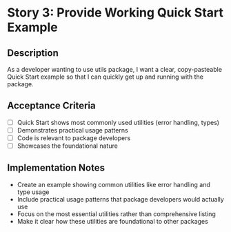 # Story 3: Provide Working Quick Start Example

## Description

As a developer wanting to use utils package, I want a clear, copy-pasteable Quick Start example so that I can quickly get up and running with the package.

## Acceptance Criteria

- [ ] Quick Start shows most commonly used utilities (error handling, types)
- [ ] Demonstrates practical usage patterns
- [ ] Code is relevant to package developers
- [ ] Showcases the foundational nature

## Implementation Notes

- Create an example showing common utilities like error handling and type usage
- Include practical usage patterns that package developers would actually use
- Focus on the most essential utilities rather than comprehensive listing
- Make it clear how these utilities are foundational to other packages